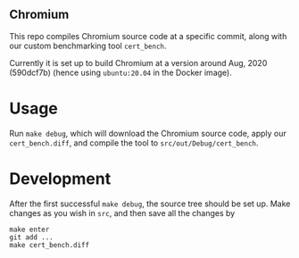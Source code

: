 Chromium
---

This repo compiles Chromium source code at a specific commit, along with
our custom benchmarking tool `cert_bench`.

Currently it is set up to build Chromium at a version around Aug, 2020 (590dcf7b)
(hence using `ubuntu:20.04` in the Docker image).

# Usage

Run `make debug`, which will download the Chromium source code, apply our `cert_bench.diff`,
and compile the tool to `src/out/Debug/cert_bench`.

# Development

After the first successful `make debug`, the source tree should be set up.
Make changes as you wish in `src`, and then save all the changes by
```
make enter
git add ...
make cert_bench.diff
```
